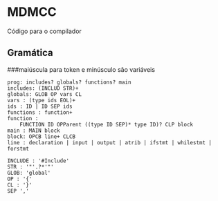 # MDMCC
Código para o compilador

## Gramática
###maiúscula para token e minúsculo são variáveis

```
prog: includes? globals? functions? main
includes: (INCLUD STR)+
globals: GLOB OP vars CL
vars : (type ids EOL)+
ids : ID | ID SEP ids
functions : function+
function : 
    FUNCTION ID OPParent ((type ID SEP)* type ID)? CLP block
main : MAIN block
block: OPCB line+ CLCB
line : declaration | input | output | atrib | ifstmt | whilestmt | forstmt 

INCLUDE : '#Include'
STR : '"'.?*'"'
GLOB: 'global'
OP : '{'
CL : '}'
SEP ','
```
